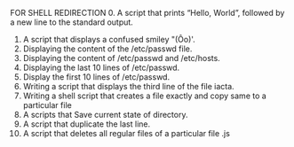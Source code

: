 FOR SHELL REDIRECTION
0. A script that prints “Hello, World”, followed by a new line to the standard output.
1. A script that displays a confused smiley "(Ôo)'.
2. Displaying the content of the /etc/passwd file.
3. Displaying the content of /etc/passwd and /etc/hosts.
4. Displaying the last 10 lines of /etc/passwd.
5. Display the first 10 lines of /etc/passwd.
6. Writing a script that displays the third line of the file iacta.
7. Writing a shell script that creates a file exactly and copy same to a particular file
8. A scripts that Save current state of directory.
9. A script that duplicate the last line.
10. A script that deletes all regular files of a particular file .js
